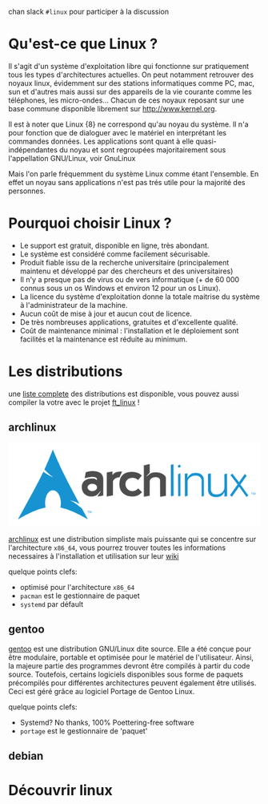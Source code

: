 <!-- TITLE: Linux -->

chan slack `#linux` pour participer à la discussion
# Qu'est-ce que Linux ?
Il s'agit d'un système d'exploitation libre qui fonctionne sur pratiquement tous les types d'architectures actuelles. On peut notamment retrouver des noyaux linux, évidemment sur des stations informatiques comme PC, mac, sun et d'autres mais aussi sur des appareils de la vie courante comme les téléphones, les micro-ondes… Chacun de ces noyaux reposant sur une base commune disponible librement sur http://www.kernel.org.

Il est à noter que Linux {8} ne correspond qu'au noyau du système. Il n'a pour fonction que de dialoguer avec le matériel en interprétant les commandes données. 
Les applications sont quant à elle quasi-indépendantes du noyau et sont regroupées majoritairement sous l'appellation GNU/Linux, voir GnuLinux

Mais l'on parle fréquemment du système Linux comme étant l'ensemble. En effet un noyau sans applications n'est pas trés utile pour la majorité des personnes.
# Pourquoi choisir Linux ?
- Le support est gratuit, disponible en ligne, très abondant.
- Le système est considéré comme facilement sécurisable.
- Produit fiable issu de la recherche universitaire (principalement maintenu et développé par des chercheurs et des universitaires)
- Il n'y a presque pas de virus ou de vers informatique (+ de 60 000 connus sous un os Windows et environ 12 pour un os Linux).
- La licence du système d'exploitation donne la totale maitrise du système à l'administrateur de la machine.
- Aucun coût de mise à jour et aucun cout de licence.
- De très nombreuses applications, gratuites et d'excellente qualité.
- Coût de maintenance minimal : l'installation et le déploiement sont facilités et la maintenance est réduite au minimum.

# Les distributions
une [liste complete](https://en.wikipedia.org/wiki/List_of_Linux_distributions) des distributions est disponible, vous pouvez aussi compiler la votre avec le projet [ft_linux](/projects/ft_linux) !

## archlinux 
![Archlinux](/uploads/archlinux.png "Archlinux")

[archlinux](https://www.archlinux.org/) est une distribution simpliste mais puissante qui se concentre sur l'architecture `x86_64`, vous pourrez trouver toutes les informations necessaires à l'installation et utilisation sur leur [wiki](https://wiki.archlinux.org/)

quelque points clefs:
- optimisé pour l'architecture `x86_64`
- `pacman` est le gestionnaire de paquet
- `systemd` par défault

## gentoo
[gentoo](https://gentoo.org/) est une distribution GNU/Linux dite source. Elle a été conçue pour être modulaire, portable et optimisée pour le matériel de l'utilisateur. Ainsi, la majeure partie des programmes devront être compilés à partir du code source. Toutefois, certains logiciels disponibles sous forme de paquets précompilés pour différentes architectures peuvent également être utilisés. Ceci est géré grâce au logiciel Portage de Gentoo Linux.

quelque points clefs:
- Systemd? No thanks, 100% Poettering-free software
- `portage` est le gestionnaire de 'paquet'
## debian

# Découvrir linux

